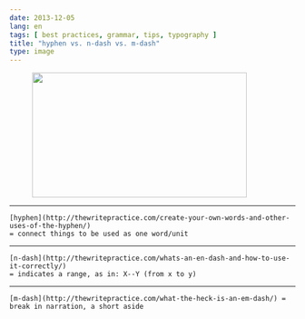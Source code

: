 ```yaml
---
date: 2013-12-05
lang: en
tags: [ best practices, grammar, tips, typography ]
title: "hyphen vs. n-dash vs. m-dash"
type: image
---
```


<figure>
<a
href="https://hugo.ferreira.cc/wp-content/uploads/2013/12/tumblr_mxc5aane7G1qz82meo1_400.jpg"
rel="attachment"><img
src="https://hugo.ferreira.cc/wp-content/uploads/2013/12/tumblr_mxc5aane7G1qz82meo1_400.jpg"
srcset="https://hugo.ferreira.cc/wp-content/uploads/2013/12/tumblr_mxc5aane7G1qz82meo1_400.jpg 378w, https://hugo.ferreira.cc/wp-content/uploads/2013/12/tumblr_mxc5aane7G1qz82meo1_400-300x175.jpg 300w"
sizes="(max-width: 378px) 100vw, 378px" width="378" height="220" /></a></figure>

-   --
    [hyphen](http://thewritepractice.com/create-your-own-words-and-other-uses-of-the-hyphen/)
    = connect things to be used as one word/unit
-   --
    [n-dash](http://thewritepractice.com/whats-an-en-dash-and-how-to-use-it-correctly/)
    = indicates a range, as in: X--Y (from x to y)
-   ---
    [m-dash](http://thewritepractice.com/what-the-heck-is-an-em-dash/) =
    break in narration, a short aside

